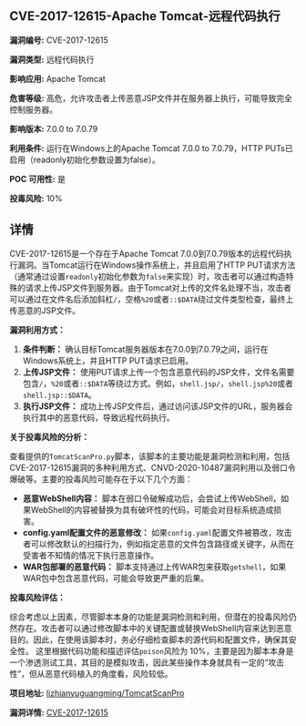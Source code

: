 ## CVE-2017-12615-Apache Tomcat-远程代码执行

**漏洞编号:** CVE-2017-12615

**漏洞类型:** 远程代码执行

**影响应用:** Apache Tomcat

**危害等级:** 高危，允许攻击者上传恶意JSP文件并在服务器上执行，可能导致完全控制服务器。

**影响版本:** 7.0.0 to 7.0.79

**利用条件:** 运行在Windows上的Apache Tomcat 7.0.0 to 7.0.79，HTTP PUTs已启用（readonly初始化参数设置为false）。

**POC 可用性:** 是

**投毒风险:** 10%

## 详情

CVE-2017-12615是一个存在于Apache Tomcat 7.0.0到7.0.79版本的远程代码执行漏洞。当Tomcat运行在Windows操作系统上，并且启用了HTTP PUT请求方法（通常通过设置`readonly`初始化参数为`false`来实现）时，攻击者可以通过构造特殊的请求上传JSP文件到服务器。由于Tomcat对上传的文件名处理不当，攻击者可以通过在文件名后添加斜杠`/`，空格`%20`或者`::$DATA`绕过文件类型检查，最终上传恶意的JSP文件。

**漏洞利用方式：**

1.  **条件判断：** 确认目标Tomcat服务器版本在7.0.0到7.0.79之间，运行在Windows系统上，并且HTTP PUT请求已启用。
2.  **上传JSP文件：** 使用PUT请求上传一个包含恶意代码的JSP文件，文件名需要包含`/`，`%20`或者`::$DATA`等绕过方式。例如，`shell.jsp/`，`shell.jsp%20`或者`shell.jsp::$DATA`。
3.  **执行JSP文件：** 成功上传JSP文件后，通过访问该JSP文件的URL，服务器会执行其中的恶意代码，导致远程代码执行。

**关于投毒风险的分析：**

查看提供的`TomcatScanPro.py`脚本，该脚本的主要功能是漏洞检测和利用，包括CVE-2017-12615漏洞的多种利用方式、CNVD-2020-10487漏洞利用以及弱口令爆破等。主要的投毒风险可能存在于以下几个方面：

*   **恶意WebShell内容：** 脚本在弱口令破解成功后，会尝试上传WebShell，如果WebShell的内容被替换为具有破坏性的代码，可能会对目标系统造成损害。
*   **config.yaml配置文件的恶意修改：** 如果`config.yaml`配置文件被篡改，攻击者可以修改默认的扫描行为，例如指定恶意的文件包含路径或关键字，从而在受害者不知情的情况下执行恶意操作。
*   **WAR包部署的恶意代码：** 脚本支持通过上传WAR包来获取`getshell`，如果WAR包中包含恶意代码，可能会导致更严重的后果。

**投毒风险评估：**

综合考虑以上因素，尽管脚本本身的功能是漏洞检测和利用，但潜在的投毒风险仍然存在。攻击者可以通过修改脚本中的关键配置或替换WebShell内容来达到恶意目的。因此，在使用该脚本时，务必仔细检查脚本的源代码和配置文件，确保其安全性。 这里根据代码功能和描述评估`poison`风险为 10%，主要是因为脚本本身是一个渗透测试工具，其目的是模拟攻击，因此某些操作本身就具有一定的“攻击性”，但从恶意代码植入的角度看，风险较低。


**项目地址:** [lizhianyuguangming/TomcatScanPro](https://github.com/lizhianyuguangming/TomcatScanPro)

**漏洞详情:** [CVE-2017-12615](https://nvd.nist.gov/vuln/detail/CVE-2017-12615)